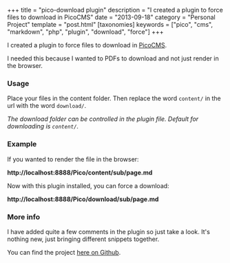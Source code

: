 +++
title = "pico-download plugin"
description = "I created a plugin to force files to download in PicoCMS"
date = "2013-09-18"
category = "Personal Project"
template = "post.html"
[taxonomies]
keywords = ["pico", "cms", "markdown", "php", "plugin", "download", "force"]
+++

I created a plugin to force files to download in [PicoCMS](http://pico.dev7studios.com).

I needed this because I wanted to PDFs to download and not just render in the browser.

### Usage

Place your files in the content folder. Then replace the word `content/` in the url with the word `download/`.

*The download folder can be controlled in the plugin file. Default for downloading is `content/`.*

### Example

If you wanted to render the file in the browser:

**http://localhost:8888/Pico/content/sub/page.md**

Now with this plugin installed, you can force a download:

**http://localhost:8888/Pico/download/sub/page.md**

### More info

I have added quite a few comments in the plugin so just take a look. It's nothing new, just bringing different snippets together.

You can find the project [here on Github](https://github.com/james2doyle/pico_download "james2doyle/pico_download").
